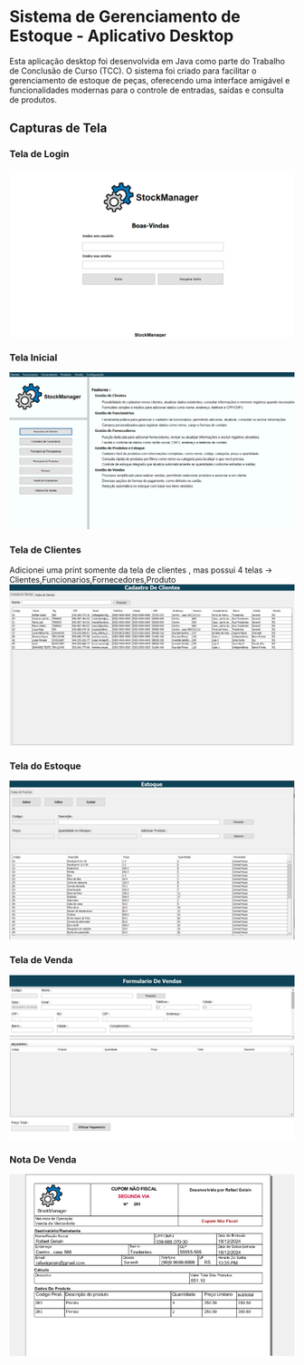 # Sistema de Gerenciamento de Estoque - Aplicativo Desktop

Esta aplicação desktop foi desenvolvida em Java como parte do Trabalho de Conclusão de Curso (TCC). O sistema foi criado para facilitar o gerenciamento de estoque de peças, oferecendo uma interface amigável e funcionalidades modernas para o controle de entradas, saídas e consulta de produtos.

## Capturas de Tela
### Tela de Login
 ![Image Alt](https://github.com/RafaelGelain/gerenciamentoEstoque/blob/ccb7649be80f082251773d8ac22e8bf3353cbef9/telalogin.png)

### Tela Inicial
![Image Alt](https://github.com/RafaelGelain/gerenciamentoEstoque/blob/ccb7649be80f082251773d8ac22e8bf3353cbef9/telamain.png)

### Tela de Clientes
Adicionei uma print somente da tela de clientes , mas possui 4 telas -> Clientes,Funcionarios,Fornecedores,Produto
![Image Alt](https://github.com/RafaelGelain/gerenciamentoEstoque/blob/ccb7649be80f082251773d8ac22e8bf3353cbef9/telacliente.png)

### Tela do Estoque
![Image Alt](https://github.com/RafaelGelain/gerenciamentoEstoque/blob/ccb7649be80f082251773d8ac22e8bf3353cbef9/telaestoque.png)

### Tela de Venda
![Image Alt](https://github.com/RafaelGelain/gerenciamentoEstoque/blob/ccb7649be80f082251773d8ac22e8bf3353cbef9/formvenda.png)

### Nota De Venda
![Image Alt](https://github.com/RafaelGelain/gerenciamentoEstoque/blob/ccb7649be80f082251773d8ac22e8bf3353cbef9/notavenda.png)
